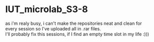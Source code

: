 # IUT_microlab_S3-8
as i'm realy busy, i can't make the repositories neat and clean for  
every session so I've uploaded all in .rar files.  
I'll probably fix this sessions, if I find an empty time slot in my life :)))
